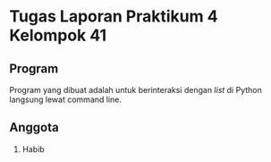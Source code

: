 # Tugas Laporan Praktikum 4 Kelompok 41

## Program

Program yang dibuat adalah untuk berinteraksi dengan _list_ di Python langsung lewat command line.

## Anggota

1. Habib

